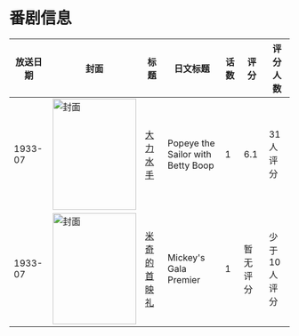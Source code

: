 # 番剧信息

|放送日期|封面|标题|日文标题|话数|评分|评分人数|
|---|---|---|---|---|---|---|
|1933-07|<img src="//lain.bgm.tv/pic/cover/c/13/24/136905_3M269.jpg" alt="封面" style="width:150px;height:200px;object-fit:cover;">|[大力水手](https://bangumi.tv/subject/136905)|Popeye the Sailor with Betty Boop|1|6.1|31人评分|
|1933-07|<img src="//lain.bgm.tv/pic/cover/c/20/28/133777_RHzIq.jpg" alt="封面" style="width:150px;height:200px;object-fit:cover;">|[米奇的首映礼](https://bangumi.tv/subject/133777)|Mickey's Gala Premier|1|暂无评分|少于10人评分|
